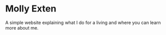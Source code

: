 # Molly Exten
A simple website explaining what I do for a living and where you can learn more about me.
